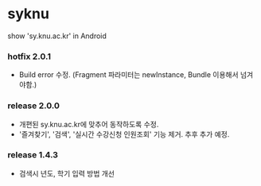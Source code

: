 # syknu
show 'sy.knu.ac.kr' in Android


### hotfix 2.0.1
- Build error 수정. (Fragment 파라미터는 newInstance, Bundle 이용해서 넘겨야함.)


### release 2.0.0
- 개편된 sy.knu.ac.kr에 맞추어 동작하도록 수정.
- '즐겨찾기', '검색', '실시간 수강신청 인원조회' 기능 제거. 추후 추가 예정.


### release 1.4.3
- 검색시 년도, 학기 입력 방법 개선
